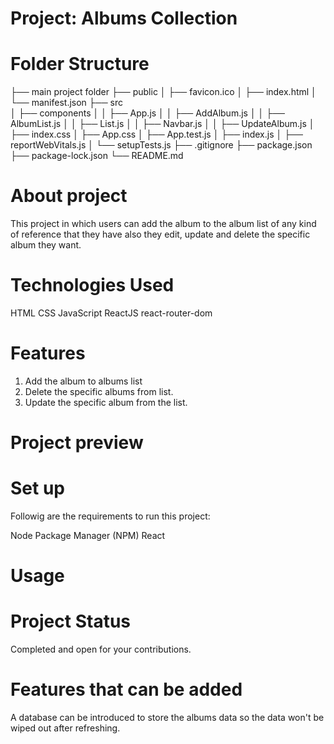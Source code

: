 # Project: Albums Collection

# Folder Structure

├── main project folder
├── public
│   ├── favicon.ico
│   ├── index.html
│   └── manifest.json
├── src   
│   ├── components
│   │   ├── App.js
│   │   ├── AddAlbum.js
│   │   ├── AlbumList.js
│   │   ├── List.js
│   │   ├── Navbar.js
│   │   ├── UpdateAlbum.js
│   ├── index.css
│   ├── App.css
│   ├── App.test.js
│   ├── index.js
│   ├── reportWebVitals.js
│   └── setupTests.js
├── .gitignore
├── package.json
├── package-lock.json
└── README.md

# About project
This project in which users can add the album to the album list of any kind of reference that they have
also they edit, update and delete the specific album they want.

# Technologies Used
HTML
CSS
JavaScript
ReactJS
react-router-dom

# Features
1. Add the album to albums list
2. Delete the specific albums from list.
3. Update the specific album from the list.

# Project preview

# Set up
Followig are the requirements to run this project:

Node Package Manager (NPM)
React

# Usage


# Project Status
Completed and open for your contributions.

# Features that can be added
A database can be introduced to store the albums data so the data won't be wiped out after refreshing.
